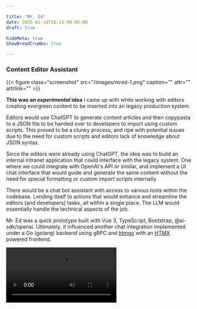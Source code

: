 ```yaml
---

title: 'Mr. Ed'
date: 2025-01-14T16:14:00-05:00
draft: true

hideMeta: true
ShowBreadCrumbs: true

---
```


### Content Editor Assistant

{{< figure class="screenshot" src="/images/mred-1.png" caption="" attr="" attrlink="" >}} 

**This was an *experimental* idea** I came up with while working with editors creating evergreen content to be inserted into an legacy production system.

Editors would use ChatGPT to generate content articles and then copypasta to a JSON file to be handed over to developers to import using custom scripts.  This proved to be a clunky process, and ripe with potential issues due to the need for custom scripts and editors lack of knowledge about JSON syntax.

Since the editors were already using ChatGPT, the idea was to build an internal intranet application that could interface with the legacy system. One where we could integrate with OpenAI's API or similar, and implement a UI chat interface that would guide and generate the same content without the need for special formatting or custom import scripts internally.

There would be a chat bot assistant with access to various tools within the codebase. Lending itself to actions that would enhance and streamline the editors (and developers) tasks, all within a single place. The LLM would essentially handle the technical aspects of the job.

Mr. Ed was a quick prototype built with Vue 3, TypeScript, Bootstrap, @ai-sdk/openai. Ultimately, it influenced another chat integration implemented under a Go (golang) backend using gRPC and [htmgo](https://htmgo.dev) with an [HTMX](https://htmx.org) powered frontend.



<video src="/images/mred-v1.mov" class="video" controls playbackRate="1.5">
